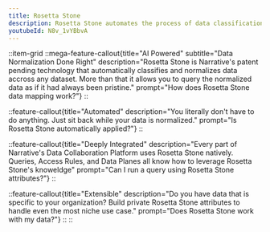 ```yaml
---
title: Rosetta Stone
description: Rosetta Stone automates the process of data classification and standardization. It takes all of the dirty work out of the process and allows you to focus on extracting value from your data.
youtubeId: N8v_1vYBbvA
---
```


::item-grid
::mega-feature-callout{title="AI Powered" subtitle="Data Normalization Done Right" description="Rosetta Stone is Narrative's patent pending technology that automatically classifies and normalizes data accross any dataset.  More than that it allows you to query the normalized data as if it had always been pristine." prompt="How does Rosetta Stone data mapping work?"}
::

::feature-callout{title="Automated" description="You literally don't have to do anything.  Just sit back while your data is normalized." prompt="Is Rosetta Stone automatically applied?"}
::

::feature-callout{title="Deeply Integrated" description="Every part of Narrative's Data Collaboration Platform uses Rosetta Stone natively.  Queries, Access Rules, and Data Planes all know how to leverage Rosetta Stone's knoweldge" prompt="Can I run a query using Rosetta Stone attributes?"}
::

::feature-callout{title="Extensible" description="Do you have data that is specific to your organization?  Build private Rosetta Stone attributes to handle even the most niche use case." prompt="Does Rosetta Stone work with my data?"}
::
::
